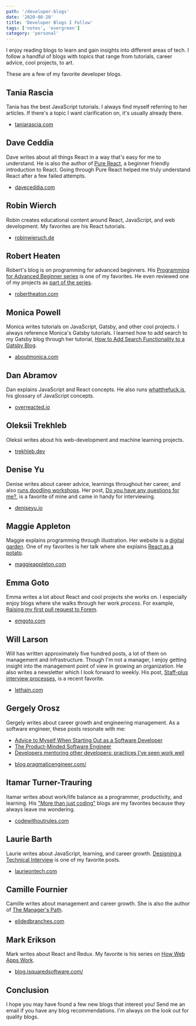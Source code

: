 ```yaml
---
path: '/developer-blogs'
date: '2020-08-20'
title: 'Developer Blogs I Follow'
tags: ['notes', 'evergreen']
category: 'personal'
---
```


I enjoy reading blogs to learn and gain insights into different areas of tech. I follow a handful of blogs with topics that range from tutorials, career advice, cool projects, to art.

These are a few of my favorite developer blogs.

## Tania Rascia

Tania has the best JavaScript tutorials. I always find myself referring to her articles. If there's a topic I want clarification on, it's usually already there.

- [taniarascia.com](http://taniarascia.com/)

## Dave Ceddia

Dave writes about all things React in a way that's easy for me to understand. He is also the author of [Pure React](https://daveceddia.com/pure-react/), a beginner friendly introduction to React. Going through Pure React helped me truly understand React after a few failed attempts.

- [daveceddia.com](https://daveceddia.com/)

## Robin Wierch

Robin creates educational content around React, JavaScript, and web development. My favorites are his React tutorials.

- [robinwieruch.de](https://www.robinwieruch.de/)

## Robert Heaten

Robert's blog is on programming for advanced beginners. His [Programming for Advanced Beginner series](https://robertheaton.com/2018/12/08/programming-projects-for-advanced-beginners/) is one of my favorites. He even reviewed one of my projects as [part of the series](https://robertheaton.com/2020/03/07/pfab11-separating-logic-and-data/).

- [robertheaton.com](https://robertheaton.com/)

## Monica Powell

Monica writes tutorials on JavaScript, Gatsby, and other cool projects. I always reference Monica's Gatsby tutorials. I learned how to add search to my Gatsby blog through her tutorial, [How to Add Search Functionality to a Gatsby Blog](https://www.aboutmonica.com/blog/create-gatsby-blog-search-tutorial).

- [aboutmonica.com](https://www.aboutmonica.com/)

## Dan Abramov

Dan explains JavaScript and React concepts. He also runs [whatthefuck.is](https://whatthefuck.is/), his glossary of JavaScript concepts.

- [overreacted.io](https://overreacted.io/)

## Oleksii Trekhleb
Oleksii writes about his web-development and machine learning projects.
- [trekhleb.dev](https://trekhleb.dev/) 

## Denise Yu

Denise writes about career advice, learnings throughout her career, and also [runs doodling workshops](https://deniseyu.io/talks/). Her post, [Do you have any questions for me?](https://deniseyu.io/2020/02/04/interview-questions-to-ask.html), is a favorite of mine and came in handy for interviewing.

- [deniseyu.io](https://deniseyu.io/)

## Maggie Appleton

Maggie explains programming through illustration. Her website is a [digital garden](https://maggieappleton.com/garden). One of my favorites is her talk where she explains [React as a potato](https://maggieappleton.com/reactpotato).

- [maggieappleton.com](https://maggieappleton.com/)

## Emma Goto

Emma writes a lot about React and cool projects she works on. I especially enjoy blogs where she walks through her work _process_. For example, [Raising my first pull request to Forem](https://www.emgoto.com/first-forem-pull-request/).

- [emgoto.com](https://www.emgoto.com/)

## Will Larson

Will has written approximately five hundred posts, a lot of them on management and infrastructure. Though I'm not a manager, I enjoy getting insight into the management point of view in growing an organization. He also writes a newsletter which I look forward to weekly. His post, [Staff-plus interview processes](https://lethain.com/staff-plus-interview-process/), is a recent favorite.

- [lethain.com](https://lethain.com/)

## Gergely Orosz

Gergely writes about career growth and engineering management. As a software engineer, these posts resonate with me:

- [Advice to Myself When Starting Out as a Software Developer](https://blog.pragmaticengineer.com/advice-to-myself-when-starting-as-a-software-developer/)
- [The Product-Minded Software Engineer](https://blog.pragmaticengineer.com/the-product-minded-engineer/)
- [Developers mentoring other developers: practices I've seen work well](https://blog.pragmaticengineer.com/developers-mentoring-other-developers/)

* [blog.pragmaticengineer.com/](https://blog.pragmaticengineer.com/)

## Itamar Turner-Trauring

Itamar writes about work/life balance as a programmer, productivity, and learning. His ["More than just coding"](https://codewithoutrules.com/skills/) blogs are my favorites because they always leave me wondering.

- [codewithoutrules.com](https://codewithoutrules.com/)

## Laurie Barth

Laurie writes about JavaScript, learning, and career growth. [Designing a Technical Interview](https://laurieontech.com/posts/interviews/) is one of my favorite posts.

- [laurieontech.com](https://laurieontech.com/)

## Camille Fournier

Camille writes about management and career growth. She is also the author of [The Manager's Path](https://www.amazon.com/gp/product/1491973897/ref=ox_sc_act_image_1?smid=A1NJH2YW8N1HV3&psc=1).

- [elidedbranches.com](https://www.elidedbranches.com/)

## Mark Erikson

Mark writes about React and Redux. My favorite is his series on [How Web Apps Work](https://blog.isquaredsoftware.com/series/how-web-apps-work/).

- [blog.isquaredsoftware.com/](https://blog.isquaredsoftware.com/)



## Conclusion

I hope you may have found a few new blogs that interest you! Send me an email if you have any blog recommendations. I'm always on the look out for quality blogs.
